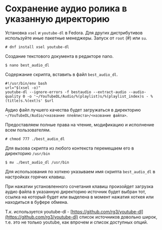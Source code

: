 # Сохранение аудио ролика в указанную директорию

Установка `xsel` и `youtube-dl` в Fedora. Для других дистрибутивов используйте иные пакетные менеджеры. Запуск от `root` (#) или `su`.
```
# dnf install xsel youtube-dl
```
Создание текстового документа в редакторе nano.
```
$ nano best_audio_dl
```
Содержание скрипта, вставить в файл `best_audio_dl`.
```
#!/usr/bin/env bash
url="$(xsel -o)"
youtube-dl --ignore-errors -f bestaudio --extract-audio --audio-quality 0 -o '~/YouTubeDL/Audio/%(playlist)s/%(playlist_index)s - %(title)s.%(ext)s' $url
```
Аудио файл лучшего качества будет загружаться в директорию `~/YouTubeDL/Audio/<название плейлиста>/<название файла>`.

Предоставляем полные права на чтение, модификацию и исполнение всем пользователям.
```
# chmod 777 ./best_audio_dl
```
Для вызова скрипта из любого контекста перемещаем его в директорию `/usr/bin`
```  
$ mv ./best_audio_dl /usr/bin
```
Для использования по хоткею указываем имя скрипта `best_audio_dl` в настройках горячих клавиш.

При нажатии установленного сочетания клавиш произойдет загрузка аудио файла в указанную директорию источник будет выбран тот, ссылка на который будет или выделена в момент нажатия хоткея или находиться в буфере обмена.

Т.к. используется youtube-dl - [https://github.com/rg3/youtube-dl](https://github.com/rg3/youtube-dl) список источников довольно широк, т.е. это не только youtube, как впрочем и список доступных опций.
